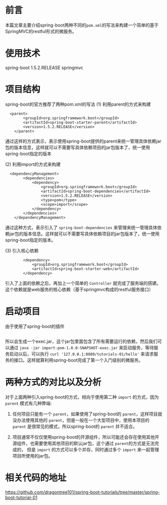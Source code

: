 # 前言
本篇文章主要介绍spring-boot两种不同的`pom.xml`的写法来构建一个简单的基于SpringMVC的restful形式的微服务。

# 使用技术
spring-boot  1.5.2.RELEASE
springmvc


# 项目结构
spring-boot的官方推荐了两种pom.xml的写法
(1) 利用parent的方式来构建
```
  <parent>
        <groupId>org.springframework.boot</groupId>
        <artifactId>spring-boot-starter-parent</artifactId>
        <version>1.5.2.RELEASE</version>
    </parent>
```
通过这样的方式表示，表示使用spring-boot提供的parent来统一管理具体依赖jar包的版本信息，这样就可以不需要写具体依赖项目的jar包版本了，统一使用spring-boot指定的版本

(2) 利用import的方式来构建
```
  <dependencyManagement>
        <dependencies>
            <dependency>
                <groupId>org.springframework.boot</groupId>
                <artifactId>spring-boot-dependencies</artifactId>
                <version>1.5.2.RELEASE</version>
                <type>pom</type>
                <scope>import</scope>
            </dependency>
        </dependencies>
    </dependencyManagement>
```
通过这种方式，表示引入了 `spring-boot-dependencies` 来管理来统一管理具体依赖jar包的版本信息。这样就可以不需要写具体依赖项目的jar包版本了，统一使用spring-boot指定的版本。

(3) 引入核心依赖
```
        <dependency>
            <groupId>org.springframework.boot</groupId>
            <artifactId>spring-boot-starter-web</artifactId>
        </dependency>
```
引入了上面的依赖之后，再加上一个简单的 `Controller` 就完成了服务端的搭建。这个依赖就是web服务的核心依赖（基于springmvc构成的restful服务接口）

# 启动项目
由于使用了spring-boot的插件
```
```
所以会生成一个exec.jar，这个jar包里面包含了所有需要运行的依赖，然后我们可以通过 `java -jar import-pom-1.0.0-SNAPSHOT-exec.jar` 来启动服务，等待服务启动以后，可以执行 `curl '127.0.0.1:8080/tutorials-01/hello'` 来请求服务的接口。这样就算利用spring-boot完成了第一个入门级别的微服务。

# 两种方式的对比以及分析
对于上面两种引入spring-boot的方式，倾向于使用第二种 `import` 的方式，因为 `parent` 模式有几种弊端:

1. 任何项目只能有一个 `parent`，如果使用了spring-boot的 `parent`，这样项目就没办法使用其他的 `parent`，但是一般在一个大型项目中，使用本项目的 `parent` 是很常见的模式，所以spring-boot的 `parent` 并不适合。

2. 项目通常不仅仅使用spring-boot的开源组件，所以可能还会存在使用其他开源组件，也需要使用其他项目的默认jar包，这个通过 `parent`的方式是无法完成的， 但是 `import` 的方式可以多个并存，同时通过多个 `import` 来一起管理项目所使用的jar包。

# 相关代码的地址
https://github.com/dragontree101/spring-boot-tutorials/tree/master/spring-boot-tutorial-01
